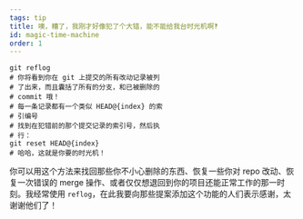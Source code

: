 ```yaml
---
tags: tip
title: 噢，糟了，我刚才好像犯了个大错，能不能给我台时光机啊‽
id: magic-time-machine
order: 1
---
```


```git
git reflog
# 你将看到你在 git 上提交的所有改动记录被列
# 了出来，而且囊括了所有的分支，和已被删除的
# commit 哦！
# 每一条记录都有一个类似 HEAD@{index} 的索
# 引编号
# 找到在犯错前的那个提交记录的索引号，然后执
# 行：
git reset HEAD@{index}
# 哈哈，这就是你要的时光机！
```

你可以用这个方法来找回那些你不小心删除的东西、恢复一些你对 repo 改动、恢复一次错误的 merge 操作、或者仅仅想退回到你的项目还能正常工作的那一时刻。我经常使用 `reflog`，在此我要向那些提案添加这个功能的人们表示感谢，太谢谢他们了！